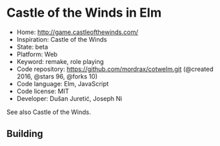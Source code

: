 # Castle of the Winds in Elm

- Home: http://game.castleofthewinds.com/
- Inspiration: Castle of the Winds
- State: beta
- Platform: Web
- Keyword: remake, role playing
- Code repository: https://github.com/mordrax/cotwelm.git (@created 2016, @stars 96, @forks 10)
- Code language: Elm, JavaScript
- Code license: MIT
- Developer: Dušan Juretić, Joseph Ni

See also Castle of the Winds.

## Building
